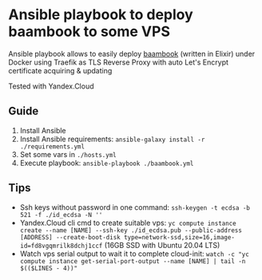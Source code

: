 # Ansible playbook to deploy baambook to some VPS

Ansible playbook allows to easily deploy [baambook](https://github.com/AzazKamaz/baambook) (written in Elixir) under Docker using Traefik as TLS Reverse Proxy with auto Let's Encrypt certificate acquiring & updating

Tested with Yandex.Cloud

## Guide
1. Install Ansible
2. Install Ansible requirements: `ansible-galaxy install -r ./requirements.yml`
3. Set some vars in `./hosts.yml`
4. Execute playbook: `ansible-playbook ./baambook.yml`

## Tips
- Ssh keys without password in one command: `ssh-keygen -t ecdsa -b 521 -f ./id_ecdsa -N ''`
- Yandex.Cloud cli cmd to create suitable vps: `yc compute instance create --name [NAME] --ssh-key ./id_ecdsa.pub --public-address [ADDRESS] --create-boot-disk type=network-ssd,size=16,image-id=fd8vgqmrilk8dchj1ccf` (16GB SSD with Ubuntu 20.04 LTS)
- Watch vps serial output to wait it to complete cloud-init: `watch -c "yc compute instance get-serial-port-output --name [NAME] | tail -n $(($LINES - 4))"`
